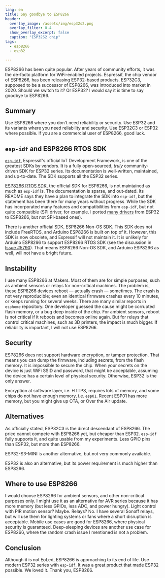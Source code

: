 ```yaml
---
lang: en
title: Say goodbye to ESP8266
header:
  overlay_image: /assets/img/esp32s2.png
  overlay_filter: 0.4
  show_overlay_excerpt: false
  caption: "ESP32S2 chip"
tags:
  - esp8266
  - esp32

---
```


ESP8266 has been quite popular. After years of community efforts, it was the
de-facto platform for WiFi-enabled projects. Espressif, the chip vendor of
ESP8266, has been releasing ESP32-based products. ESP32C3, supposed to be a
successor of ESP8266, was introduced into market in 2020. Should we switch to
it? Or ESP32? I would say it is time to say goodbye to ESP8266.

## Summary

Use ESP8266 where you don't need reliability or security. Use ESP32 and its
variants where you need reliability and security. Use ESP32C3 or ESP32 where
possible. If you are a commercial user of ESP8266, good luck.

## `esp-idf` and ESP8266 RTOS SDK

[`esp-idf`](https://github.com/espressif/esp-idf/), Espressif's official IoT
Development Framework, is one of the greatest SDKs by vendors. It is a fully
open-sourced, _truly_ community-driven SDK for ESP32 series. Its
documentation is well-written, maintained, and up-to-date. The SDK supports
all the ESP32 series.

[ESP8266 RTOS SDK](https://github.com/espressif/ESP8266_RTOS_SDK), the
official SDK for ESP8266, is not maintained as much as `esp-idf` is. The
documentation is sparse, and out-dated. Its README says they have a plan to
integrate the SDK into `esp-idf`, but the statement has been there for many
years without progress. While the SDK has incorporated many features and
compatibilities from `esp-idf`, but not quite compatible (SPI driver, for
example. I ported [many drivers](https://github.com/UncleRus/esp-idf-lib/)
from ESP32 to ESP8266, but not SPI-based ones).

There is another official SDK, ESP8266 Non-OS SDK. This SDK does not include
FreeRTOS, and Arduino ESP8266 is built on top of it. However, this SDK is now
obsolete, and Espressif will not maintain it. It is unlikely for Arduino
ESP8266 to support ESP8266 RTOS SDK (see the discussion in
[Issue #5790](https://github.com/esp8266/Arduino/issues/5790)). That means
ESP8266 Non-OS SDK, and Arduino ESP8266 as well, will not have a bright
future.

## Instability

I use many ESP8266 at Makers. Most of them are for simple purposes, such as
ambient sensors or relays for non-critical machines. The problem is, these
ESP8266 devices reboot &mdash; actually crash &mdash; sometimes. The crash is
not very reproducible; even an identical firmware crashes every 10 minutes, or
keeps running for several weeks. There are many similar reports in `esphome`
repository. One developer guessed the cause might be corrupted flash memory,
or a bug deep inside of the chip. For ambient sensors, reboot is not critical
if it reboots and becomes online again. But for relays that control critical
machines, such as 3D printers, the impact is much bigger. If reliability is
important, I will not use ESP8266.

## Security

ESP8266 does not support hardware encryption, or tamper protection. That means
you can dump the firmware, including secrets, from the flash memory. It is
impossible to secure the chip. When your secrets on the device is just WiFi
SSID and password, that might be acceptable, assuming the device has a certain
level of physical security. Otherwise, ESP32 is the only answer.

Encryption at software layer, i.e. HTTPS, requires lots of memory, and some
chips do not have enough memory, i.e. `esp01`. Recent ESP01 has more memory,
but you might give up OTA, or Over the Air update.

## Alternatives

As officially stated, ESP32C3 is the direct descendant of ESP8266. The price
cannot compete with ESP8266 yet, but cheaper than ESP32. `esp-idf` fully
supports it, and quite usable from my experiments. Less GPIO pins than ESP32,
but more than ESP8266.

ESP32-S3-MINI is another alternative, but not very commonly available.

ESP32 is also an alternative, but its power requirement is much higher than
ESP8266.

## Where to use ESP8266

I would choose ESP8266 for ambient sensors, and other non-critical purposes
only. I might use it as an alternative for AVR series because it has more
memory (but less GPIOs, less ADC, and power hungry). Light control with PIR
motion sensor? Maybe. Relays? No. I have several Sonoff relays, but will use
them for lighting systems or fans where a short disruption is acceptable.
Mobile use cases are good for ESP8266, where physical security is guaranteed.
Deep-sleeping devices are another use case for ESP8266, where the random crash
issue I mentioned is not a problem.

## Conclusion

Although it is not EoLed, ESP8266 is approaching to its end of life. Use
modern ESP32 series with `esp-idf`. It was a great product that made ESP32
possible. We loved it. Thank you, ESP8266.
